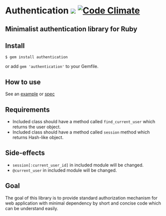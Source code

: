 # Authentication [<img src="https://secure.travis-ci.org/fujimura/authentication.png"/>](http://travis-ci.org/fujimura/authentication) [![Code Climate](https://codeclimate.com/badge.png)](https://codeclimate.com/github/fujimura/authentication)

## Minimalist authentication library for Ruby

## Install

```
$ gem install authentication
```

or add ```gem 'authentication'``` to your Gemfile.

## How to use

See an [example](https://github.com/fujimura/authentication_rails_example) or [spec](https://github.com/fujimura/authentication/blob/master/spec/lib/authentication_spec.rb)

## Requirements

* Included class should have a method called `find_current_user` which returns the user object.
* Included class should have a method called `session` method which returns Hash-like object.

## Side-effects

* ```session[:current_user_id]``` in included module will be changed.
* ```@current_user``` in included module will be changed.

## Goal

The goal of this library is to provide standard authorization mechanism for web application with minimal dependency by short and concise code which can be understand easily.
